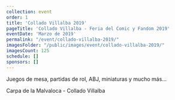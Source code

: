 ```yaml
---
collection: event
order: 1
title: 'Collado Villalba 2019'
pageTitle: 'Collado Villalba - Feria del Comic y Fandom 2019'
eventDate: 'Marzo de 2019'
permalink: "/event/collado-villalba-2019/"
imagesFolder: "/public/images/event/collado-villalba-2019/"
imagesCount: 125
schedule: []
sponsors: []
---
```


Juegos de mesa, partidas de rol, ABJ, miniaturas y mucho más...

Carpa de la Malvaloca - Collado Villalba
